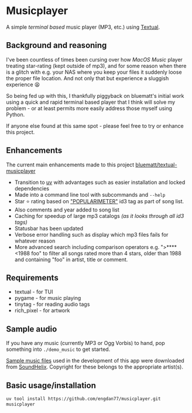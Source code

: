 # Musicplayer

A simple *terminal based* music player (MP3, etc.) using [Textual](https://textual.textualize.io/).

## Background and reasoning

I've been countless of times been cursing over how *MacOS Music* player treating star-rating (kept outside of mp3), and for some reason when there is a glitch with e.g. your NAS where you keep your files it suddenly loose the proper file location. And not only that but experience a sluggish experience 😫

So being fed up with this, I thankfully piggyback on bluematt's initial work using a quick and rapid terminal based player that I think will solve my problem - or at least permits more easily address those myself using Python.

If anyone else found at this same spot - please feel free to try or enhance this project.

## Enhancements

The current main enhancements made to this project [bluematt/textual-musicplayer](https://github.com/bluematt/textual-musicplayer)
- Transition to [uv](https://docs.astral.sh/uv/) with advantages such as easier installation and locked dependencies
- Made into a command line tool with subcommands and `--help` 
- Star ⭐ rating based on ["POPULARIMETER"](https://id3.org/id3v2.3.0#Popularimeter) id3 tag as part of song list.
- Also comments and year added to song list
- Caching for speedup of large mp3 catalogs *(as it looks through all id3 tags)*
- Statusbar has been updated
- Verbose error handling such as display which mp3 files fails for whatever reason 
- More advanced search including comparison operators e.g. ">**** <1988 foo" to filter all songs rated more than 4 stars, older than 1988 and containing "foo" in artist, title or comment.


## Requirements

- textual - for TUI
- pygame - for music playing
- tinytag - for reading audio tags
- rich_pixel - for artwork

## Sample audio

If you have any music (currently MP3 or Ogg Vorbis) to hand, pop something into `./demo_music` to get started.

[Sample music files](https://www.soundhelix.com/audio-examples) used in the development of this app were downloaded
from [SoundHelix](https://www.soundhelix.com/). Copyright for these belongs to the appropriate artist(s).

## Basic usage/installation

```bash
uv tool install https://github.com/engdan77/musicplayer.git
musicplayer
```
